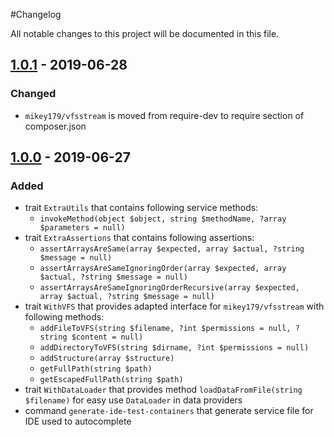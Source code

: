 #Changelog

All notable changes to this project will be documented in this file.

## [1.0.1] - 2019-06-28
### Changed
- `mikey179/vfsstream` is moved from require-dev to require section of composer.json


## [1.0.0] - 2019-06-27
### Added
- trait `ExtraUtils` that contains following service methods:
  - `invokeMethod(object $object, string $methodName, ?array $parameters = null)`
- trait `ExtraAssertions` that contains following assertions:
  - `assertArraysAreSame(array $expected, array $actual, ?string $message = null)`
  - `assertArraysAreSameIgnoringOrder(array $expected, array $actual, ?string $message = null)`
  - `assertArraysAreSameIgnoringOrderRecursive(array $expected, array $actual, ?string $message = null)`
- trait `WithVFS` that provides adapted interface for `mikey179/vfsstream` with following methods:
  - `addFileToVFS(string $filename, ?int $permissions = null, ?string $content = null)`
  - `addDirectoryToVFS(string $dirname, ?int $permissions = null)`
  - `addStructure(array $structure)`
  - `getFullPath(string $path)`
  - `getEscapedFullPath(string $path)`
- trait `WithDataLoader` that provides method `loadDataFromFile(string $filename)` for easy use `DataLoader` in data
  providers
- command `generate-ide-test-containers` that generate service file for IDE used to autocomplete

[1.0.1]: https://github.com/raptor-mvk/test-utils/compare/v1.0.0...v1.0.1
[1.0.0]: https://github.com/raptor-mvk/test-utils/releases/tag/v1.0.0